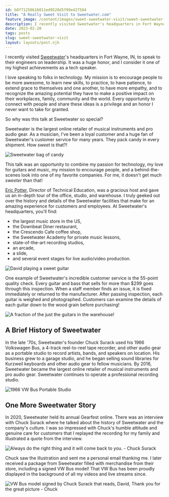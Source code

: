 ```yaml
---
id: b8f71250b16011ed9520d5f99e427504
title: "A Really Sweet Visit to Sweetwater.com"
feature_image: /content/images/sweet-sweetwater-visit/sweet-sweetwater-visit.jpg
description: I recently visited Sweetwater's headquarters in Fort Wayne, IN, to speak to their engineers on leadership. It was a huge honor, and I consider it one of my highest achievements as a tech speaker.
date: 2023-02-20
tags: posts
slug: sweet-sweetwater-visit
layout: layouts/post.njk
---
```


I recently visited [Sweetwater](https://www.sweetwater.com/)'s headquarters in Fort Wayne, IN, to speak to their engineers on leadership. It was a huge honor, and I consider it one of my highest achievements as a tech speaker.

I love speaking to folks in technology. My mission is to encourage people to be more awesome, to learn new skills, to practice, to have patience, to extend grace to themselves and one another, to have more empathy, and to recognize the amazing potential they have to make a positive impact on their workplaces, family, community and the world. Every opportunity to connect with people and share these ideas is a privilege and an honor I never want to take for granted.

So why was this talk at Sweetwater so special?

Sweetwater is the largest online retailer of musical instruments and pro audio gear. As a musician, I've been a loyal customer and a huge fan of Sweetwater's customer service for many years. They pack candy in every shipment. How *sweet* is that?!

![Sweetwater bag of candy](/content/images/sweet-sweetwater-visit/sweetwater-candy-bag.jpg)

This talk was an opportunity to combine my passion for technology, my love for guitars and music, my mission to encourage people, and a behind-the-scenes look into one of my favorite companies. For me, it doesn't get much *sweeter* than that!

[Eric Potter](https://www.linkedin.com/in/ericbpotter/), Director of Technical Education, was a gracious host and gave us an in-depth tour of the office, studio, and warehouse. I truly geeked out over the history and details of the Sweetwater facilities that make for an amazing experience for customers and employees. At Sweetwater's headquarters, you'll find:

* the largest music store in the US,
* the Downbeat Diner restaurant,
* the Crescendo Cafe coffee shop,
* the Sweetwater Academy for private music lessons,
* state-of-the-art recording studios,
* an arcade,
* a slide,
* and several event stages for live audio/video production.

![David playing a sweet guitar](/content/images/sweet-sweetwater-visit/playing-guitar-sweetwater.jpg)

One example of Sweetwater's incredible customer service is the 55-point quality check. Every guitar and bass that sells for more than $299 goes through this inspection. When a staff member finds an issue, it is fixed immediately or returned to the manufacturer. After passing inspection, each guitar is weighed and photographed. Customers can examine the details of each guitar down to the wood grain before purchasing!

![A fraction of the just the guitars in the warehouse!](/content/images/sweet-sweetwater-visit/warehouse-guitars.jpg)

## A Brief History of Sweetwater

In the late '70s, Sweetwater's founder Chuck Surack used his 1966 Volkswagen Bus, a 4-track reel-to-reel tape recorder, and other audio gear as a portable studio to record artists, bands, and speakers on location. His business grew to a garage studio, and he began selling sound libraries for Kurzweil keyboards and other audio gear to fellow musicians. By 2016, Sweetwater became the largest online retailer of musical instruments and pro audio gear. Sweetwater continues to operate a professional recording studio.

![1966 VW Bus Portable Studio](/content/images/sweet-sweetwater-visit/vw-bus-studio.jpg)

## One More Sweetwater Story

In 2020, Sweetwater held its annual Gearfest online. There was an interview with Chuck Surack where he talked about the history of Sweetwater and the company's culture. I was so impressed with Chuck's humble attitude and genuine care for customers that I replayed the recording for my family and illustrated a quote from the interview.

![Always do the right thing and it will come back to you. - Chuck Surack](/content/images/sweet-sweetwater-visit/sweetwater-chuck-surack.jpg)

Chuck saw the illustration and sent me a personal email thanking me. I later received a package from Sweetwater filled with merchandise from their store, including a signed VW Bus model! That VW Bus has been proudly displayed in the background of all my videos and live streams since.

![VW Bus model signed by Chuck Surack that reads, David, Thank you for the great picture - Chuck](/content/images/sweet-sweetwater-visit/signed-vw-bus-model.jpg)
